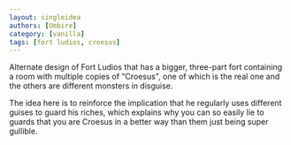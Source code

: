 ```yaml
---
layout: singleidea
authors: [Umbire]
category: [vanilla]
tags: [fort ludios, croesus]
---
```

Alternate design of Fort Ludios that has a bigger, three-part fort containing a
room with multiple copies of "Croesus", one of which is the real one and the
others are different monsters in disguise.

The idea here is to reinforce the implication that he regularly uses different
guises to guard his riches, which explains why you can so easily lie to guards
that you are Croesus in a better way than them just being super gullible.
